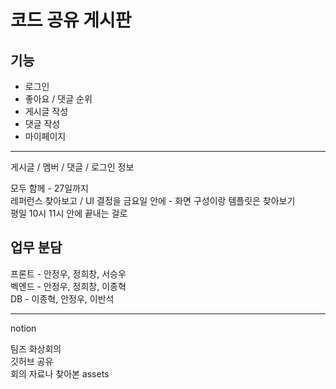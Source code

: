 
# 코드 공유 게시판

## 기능 
- 로그인
- 좋아요 / 댓글 순위
- 게시글 작성
- 댓글 작성
- 마이페이지
 
-----------------------------------------------------
게시글 / 멤버 / 댓글 / 로그인 정보<br>

모두 함께 - 27일까지<br>
레퍼런스 찾아보고 / UI 결정을 금요일 안에 - 화면 구성이랑 템플릿은 찾아보기
 <br>
평일 10시 11시 안에 끝내는 걸로

## 업무 분담

프론트 - 안정우, 정희창, 서승우<br>
벡엔드 - 안정우, 정희창, 이종혁<br>
DB - 이종혁, 안정우, 이반석<br>
 
--------------------------------------------------------
notion 
 
팀즈 화상회의<br>
깃허브 공유<br>
회의 자료나 찾아본 assets
